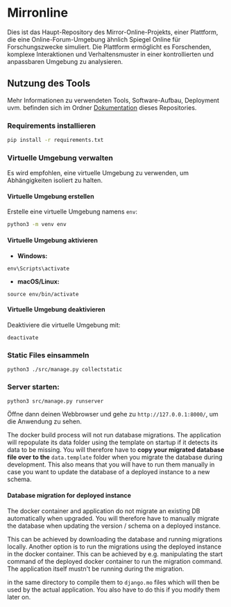 # Mirronline

Dies ist das Haupt-Repository des Mirror-Online-Projekts, einer Plattform, die eine Online-Forum-Umgebung ähnlich Spiegel Online für Forschungszwecke simuliert. Die Plattform ermöglicht es Forschenden, komplexe Interaktionen und Verhaltensmuster in einer kontrollierten und anpassbaren Umgebung zu analysieren.

## Nutzung des Tools

Mehr Informationen zu verwendeten Tools, Software-Aufbau, Deployment uvm. befinden sich im Ordner [Dokumentation](./Dokumentation) dieses Repositories.

### Requirements installieren

```bash
pip install -r requirements.txt
```

### Virtuelle Umgebung verwalten

Es wird empfohlen, eine virtuelle Umgebung zu verwenden, um Abhängigkeiten isoliert zu halten.

#### Virtuelle Umgebung erstellen

Erstelle eine virtuelle Umgebung namens `env`:

```bash
python3 -m venv env
```

#### Virtuelle Umgebung aktivieren

- **Windows:**

```
env\Scripts\activate
```

- **macOS/Linux:**

```
source env/bin/activate
```

#### Virtuelle Umgebung deaktivieren

Deaktiviere die virtuelle Umgebung mit:

```
deactivate
```

### Static Files einsammeln

```
python3 ./src/manage.py collectstatic
```

### Server starten:

```
python3 src/manage.py runserver
```

Öffne dann deinen Webbrowser und gehe zu `http://127.0.0.1:8000/`, um die Anwendung zu sehen.

The docker build process will not run database migrations. The application will repopulate its data folder using the template on startup if it detects its data to be missing. You will therefore have to **copy your migrated database file over to the** `data.template` folder when you migrate the database during development.
This also means that you will have to run them manually in case you want to update the database of a deployed instance to a new schema.

#### Database migration for deployed instance

The docker container and application do not migrate an existing DB automatically when upgraded. You will therefore have to manually migrate the database when updating the version / schema on a deployed instance.

This can be achieved by downloading the database and running migrations locally.
Another option is to run the migrations using the deployed instance in the docker container. This can be achieved by e.g. manipulating the start command of the deployed docker container to run the migration command. The application itself mustn't be running during the migration.

in the same directory to compile them to `django.mo` files which will then be used by the actual application.
You also have to do this if you modify them later on.
